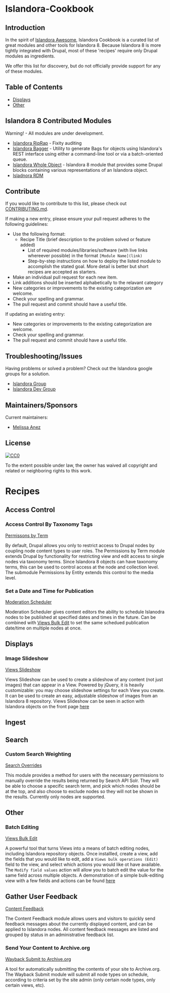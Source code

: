 # Islandora-Cookbook

## Introduction

In the spirit of [Islandora Awesome](https://github.com/Islandora-Labs/islandora_awesome), Islandora Cookbook is a curated list of great modules and other tools for Islandora 8. Because Islandora 8 is more tightly integrated with Drupal, most of these 'recipes' require only Drupal modules as ingredients.

We offer this list for discovery, but do not officially provide support for any of these modules. 

## Table of Contents

  * [Displays](#displays)
  * [Other](#other)

## Islandora 8 Contributed Modules

Warning! - All modules are under development.

* [Islandora RipRap](https://github.com/mjordan/islandora_riprap) - Fixity auditing 
* [Islandora Bagger](https://github.com/mjordan/islandora_bagger) - Utility to generate Bags for objects using Islandora's REST interface using either a command-line tool or via a batch-oriented queue. 
* [Islandora Whole Object](https://github.com/mjordan/islandora_whole_object) - Islandora 8 module that provides some Drupal blocks containing various representations of an Islandora object.
* [Isladnora RDM](https://github.com/roblib/islandora_rdm)


## Contribute

If you would like to contribute to this list, please check out [CONTRIBUTING.md](CONTRIBUTING.md).

If making a new entry, please ensure your pull request adheres to the following guidelines:

* Use the following format:
   * Recipe Title (brief description to the problem solved or feature added) 
     * List of required modules/libraries/software (with live links whereever possible) in the format `[Module Name](link)` 
     * Step-by-step instructions on how to deploy the listed module to accomplish the stated goal. More detail is better but short recipes are accepted as starters.
* Make an individual pull request for each new item.
* Link additions should be inserted alphabetically to the relavant category
* New categories or improvements to the existing categorization are welcome.
* Check your spelling and grammar.
* The pull request and commit should have a useful title.

If updating an existing entry:

* New categories or improvements to the existing categorization are welcome.
* Check your spelling and grammar.
* The pull request and commit should have a useful title.


## Troubleshooting/Issues

Having problems or solved a problem? Check out the Islandora google groups for a solution.

* [Islandora Group](https://groups.google.com/forum/?hl=en&fromgroups#!forum/islandora)
* [Islandora Dev Group](https://groups.google.com/forum/?hl=en&fromgroups#!forum/islandora-dev)

## Maintainers/Sponsors

Current maintainers:

* [Melissa Anez](https://github.com/manez)

## License

[![CC0](http://mirrors.creativecommons.org/presskit/buttons/88x31/svg/cc-zero.svg)](https://creativecommons.org/publicdomain/zero/1.0/)

To the extent possible under law, the owner has waived all copyright and related or neighboring rights to this work.

# Recipes

## Access Control

### Access Control By Taxonomy Tags

[Permissons by Term](https://www.drupal.org/project/permissions_by_term)

By default, Drupal allows you only to restrict access to Drupal nodes by coupling node content types to user roles. The Permissions by Term module extends Drupal by functionality for restricting view and edit access to single nodes via taxonomy terms. Since Islandora 8 objects can have taxonomy terms, this can be used to control access at the node and collection level. The submodule Permissions by Entity extends this control to the media level.

### Set a Date and Time for Publication

[Moderation Scheduler](https://www.drupal.org/project/moderation_scheduler)

Moderation Scheduler gives content editors the ability to schedule Islanodra nodes to be published at specified dates and times in the future. Can be combined with [Views Bulk Edit](https://www.drupal.org/project/views_bulk_edit) to set the same schedued publication date/time on multiple nodes at once.

## Displays

### Image Slideshow

[Views Slideshow](https://www.drupal.org/project/views_slideshow)

Views Slideshow can be used to create a slideshow of any content (not just images) that can appear in a View. Powered by jQuery, it is heavily customizable: you may choose slideshow settings for each View you create. It can be used to create an easy, adjustable slideshow of images from an Islandora 8 repository. Views Slideshow can be seen in action with Islandora objects on the front page [here](http://future.islandora.ca/)

## Ingest

## Search

### Custom Search Weighting

[Search Overrides](https://www.drupal.org/project/search_overrides)

This module provides a method for users with the necessary permissions to manually override the results being returned by Search API Solr. They will be able to choose a specific search term, and pick which nodes should be at the top, and also choose to exclude nodes so they will not be shown in the results. Currently only nodes are supported.

## Other

### Batch Editing

[Views Bulk Edit](https://www.drupal.org/project/views_bulk_edit)

A powerful tool that turns Views into a means of batch editing nodes, including Islandora repository objects. Once installled, create a view, add the fields that you would like to edit, add a `Views bulk operations (Edit)` field to the view, and select which actions you would like ot have available. The `Modify field values` action will allow you to batch edit the value for the same field across multiple objects. A demonstration of a simple bulk-editing view with a few fields and actions can be found [here](http://future.islandora.ca/islandora-batch-edit)

## Gather User Feedback

[Content Feedback](https://www.drupal.org/project/content_feedback)

The Content Feedback module allows users and visitors to quickly send feedback messages about the currently displayed content, and can be applied to Islandora nodes. All content feedback messages are listed and grouped by status in an administrative feedback list.

### Send Your Content to Archive.org

[Wayback Submit to Archive.org](https://www.drupal.org/project/wayback_submit_archive)

A tool for automatically submitting the contents of your site to Archive.org. The Wayback Submit module will submit all node types on schedule, according to criteria set by the site admin (only certain node types, only certain views, etc).
